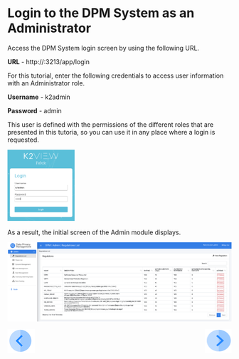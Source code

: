 # Login to the DPM System as an Administrator

Access the DPM System login screen by using the following URL.

**URL** -  http://<your ip address>:3213/app/login

For this tutorial, enter the following credentials to access user information with an Administrator role.

**Username** - k2admin 

**Password** - admin

This user is defined with the permissions of the different roles that are presented in this tutoria, so you can use it in any place where a login is requested. 

<img src="../images/k2admin_login.png" width="30%" height="30%">

As a result, the initial screen of the Admin module displays. 
 
![image](../images/dpm_admin_landing_page.png)



[![Previous](../images/Previous.png)](01_00_DSAR.md)[<img align="right" width="60" height="54" src="../images/Next.png">](01_02_00_DSAR_flow.md)
